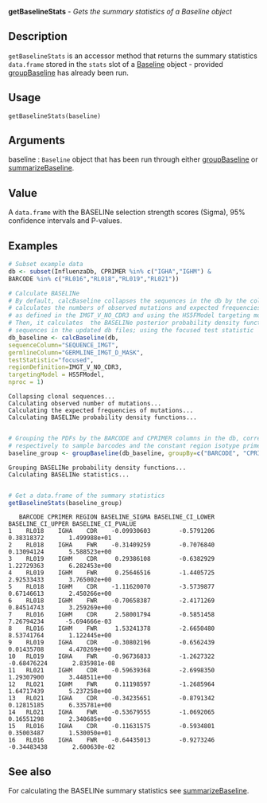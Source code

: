 





**getBaselineStats** - *Gets the summary statistics of a Baseline object*

Description
--------------------

`getBaselineStats` is an accessor method that returns the 
summary statistics `data.frame` stored in the `stats` slot of a 
[Baseline](Baseline-class.md) object - provided [groupBaseline](groupBaseline.md) has already been run.

Usage
--------------------

```
getBaselineStats(baseline)
```

Arguments
-------------------

baseline
:   `Baseline` object that has been run through
either [groupBaseline](groupBaseline.md) or [summarizeBaseline](summarizeBaseline.md).



Value
-------------------

A `data.frame` with the BASELINe selection strength scores (Sigma),
95% confidence intervals and P-values.



Examples
-------------------

```R
# Subset example data
db <- subset(InfluenzaDb, CPRIMER %in% c("IGHA","IGHM") & 
BARCODE %in% c("RL016","RL018","RL019","RL021"))

# Calculate BASELINe
# By default, calcBaseline collapses the sequences in the db by the column "CLONE",
# calculates the numbers of observed mutations and expected frequencies of mutations,
# as defined in the IMGT_V_NO_CDR3 and using the HS5FModel targeting model.
# Then, it calculates  the BASELINe posterior probability density functions (PDFs) for
# sequences in the updated db files; using the focused test statistic
db_baseline <- calcBaseline(db, 
sequenceColumn="SEQUENCE_IMGT",
germlineColumn="GERMLINE_IMGT_D_MASK", 
testStatistic="focused",
regionDefinition=IMGT_V_NO_CDR3,
targetingModel = HS5FModel,
nproc = 1)

```


```
Collapsing clonal sequences...
Calculating observed number of mutations...
Calculating the expected frequencies of mutations...
Calculating BASELINe probability density functions...

```


```R

# Grouping the PDFs by the BARCODE and CPRIMER columns in the db, corresponding 
# respectively to sample barcodes and the constant region isotype primers.
baseline_group <- groupBaseline(db_baseline, groupBy=c("BARCODE", "CPRIMER"))

```


```
Grouping BASELINe probability density functions...
Calculating BASELINe statistics...

```


```R

# Get a data.frame of the summary statistics
getBaselineStats(baseline_group)
```


```
   BARCODE CPRIMER REGION BASELINE_SIGMA BASELINE_CI_LOWER BASELINE_CI_UPPER BASELINE_CI_PVALUE
1    RL018    IGHA    CDR    -0.09930603        -0.5791206        0.38318372       1.499988e+01
2    RL018    IGHA    FWR    -0.31409259        -0.7076840        0.13094124       5.588523e+00
3    RL019    IGHM    CDR     0.29386108        -0.6382929        1.22729363       6.282453e+00
4    RL019    IGHM    FWR     0.25646516        -1.4405725        2.92533433       3.765002e+00
5    RL018    IGHM    CDR    -1.11620070        -3.5739877        0.67146613       2.450266e+00
6    RL018    IGHM    FWR    -0.70658387        -2.4171269        0.84514743       3.259269e+00
7    RL016    IGHM    CDR     2.58001794        -0.5851458        7.26794234      -5.694666e-03
8    RL016    IGHM    FWR     1.53241378        -2.6650480        8.53741764       1.122445e+00
9    RL019    IGHA    CDR    -0.30802196        -0.6562439        0.01435708       4.470269e+00
10   RL019    IGHA    FWR    -0.96736833        -1.2627322       -0.68476224       2.835981e-08
11   RL021    IGHM    CDR    -0.59639368        -2.6998350        1.29307900       3.448511e+00
12   RL021    IGHM    FWR     0.11198597        -1.2685964        1.64717439       5.237258e+00
13   RL021    IGHA    CDR    -0.34235651        -0.8791342        0.12815185       6.335781e+00
14   RL021    IGHA    FWR    -0.53679555        -1.0692065        0.16551298       2.340685e+00
15   RL016    IGHA    CDR    -0.11631575        -0.5934801        0.35003487       1.530050e+01
16   RL016    IGHA    FWR    -0.64435013        -0.9273246       -0.34483438       2.600630e-02

```



See also
-------------------

For calculating the BASELINe summary statistics see [summarizeBaseline](summarizeBaseline.md).



